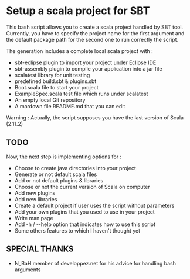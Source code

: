 Setup a scala project for SBT
=============================

This bash script allows you to create a scala project handled by SBT tool.
Currently, you have to specify the project name for the first argument
and the default package path for the second one to run correctly the script.

The generation includes a complete local scala project with :
* sbt-eclipse plugin to import your project under Eclipse IDE
* sbt-assembly plugin to compile your application into a jar file
* scalatest library for unit testing
* predefined build.sbt & plugins.sbt 
* Boot.scala file to start your project
* ExampleSpec.scala test file which runs under scalatest
* An empty local Git repository
* A mardown file README.md that you can edit

Warning : Actually, the script supposes you have the last version of Scala (2.11.2)

TODO
----
Now, the next step is implementing options for :
* Choose to create java directories into your project
* Generate or not default scala files
* Add or not default plugins & libraries
* Choose or not the current version of Scala on computer
* Add new plugins
* Add new libraries
* Create a default project if user uses the script without parameters
* Add your own plugins that you used to use in your project
* Write man page
* Add -h / --help option that indicates how to use this script
* Some others features to which I haven't thought yet

SPECIAL THANKS
--------------
+ N_BaH member of developpez.net for his advice for handling bash arguments
